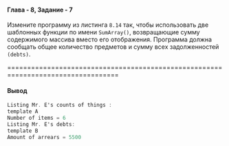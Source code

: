#### Глава - 8, Задание - 7 ####

Измените программу из листинга ```8.14``` так, чтобы использовать две шаблонных
функции по имени ```SumArray()```, возвращающие сумму содержимого массива
вместо его отображения. Программа должна сообщать общее количество предметов
и сумму всех задолженностей ```(debts)```.

==================================================================================
#### Вывод ####
```objectivec
Listing Mr. E's counts of things :
template A
Number of items = 6
Listing Mr. E's debts:
template B
Amount of arrears = 5500
```